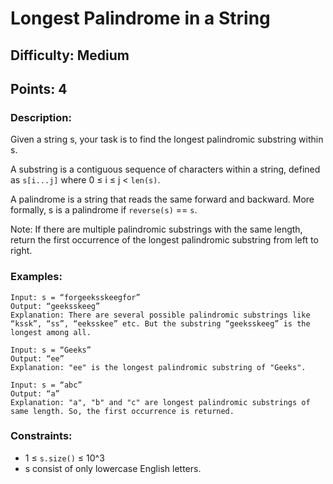 # Longest Palindrome in a String
## Difficulty: Medium
## Points: 4
### Description:
Given a string s, your task is to find the longest palindromic substring within s.

A substring is a contiguous sequence of characters within a string, defined as `s[i...j]` where 0 ≤ i ≤ j < `len(s)`.

A palindrome is a string that reads the same forward and backward. More formally, s is a palindrome if `reverse(s)` == `s`.

Note: If there are multiple palindromic substrings with the same length, return the first occurrence of the longest palindromic substring from left to right.

### Examples:
```
Input: s = “forgeeksskeegfor” 
Output: “geeksskeeg”
Explanation: There are several possible palindromic substrings like “kssk”, “ss”, “eeksskee” etc. But the substring “geeksskeeg” is the longest among all.
```
```
Input: s = “Geeks” 
Output: “ee”
Explanation: "ee" is the longest palindromic substring of "Geeks". 
```
```
Input: s = “abc” 
Output: “a”
Explanation: "a", "b" and "c" are longest palindromic substrings of same length. So, the first occurrence is returned.
```

### Constraints:
- 1 ≤ `s.size()` ≤ 10^3
- s consist of only lowercase English letters.